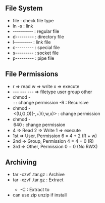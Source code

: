 ## File System
- file : check file type
- ln -s : link
- ---------- : regular file
- d--------- : directory file
- l--------- : link file
- c--------- : special file
- s--------- : socket file
- p--------- : pipe file

## File Permissions
- r => read w => write x => execute
- --- --- --- => filetype user group other
- chmod -<option> <username>:<group> <path> : change permission
  - -R : Recursive
- chmod -<option> <(U,G,O)(-,+)(r,w,x)> <path> : change permission
- chmod -<option> 640 <path> : change permission
- 4 => Read 2 => Write 1 => execute
- 1st => User, Permission 6 = 4 + 2 (R + w)
- 2nd => Group, Permission 4 = 4 + 0 (R)
- 3rd => Other, Permission 0 = 0 (No RWX)

## Archiving
- tar -czvf <name>.tar.gz : Archive
- tar -xzvf <name>.tar.gz : Extract
  - -C <path> : Extract to
- can use zip unzip if install
